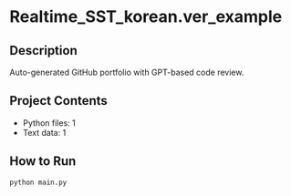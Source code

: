 # Realtime_SST_korean.ver_example

## Description
Auto-generated GitHub portfolio with GPT-based code review.

## Project Contents
- Python files: 1
- Text data: 1

## How to Run
```
python main.py
```
